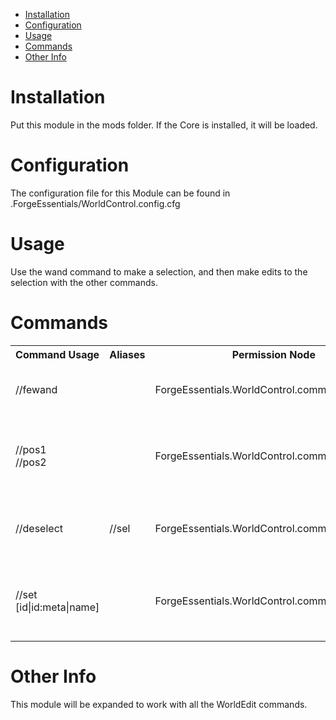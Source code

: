 * [Installation](#install)
* [Configuration](#config)
* [Usage](#use)
* [Commands](#command)
* [Other Info](#other)

# Installation <a name="install"></a>
Put this module in the mods folder. If the Core is installed, it will be loaded.

# Configuration <a name="config"></a>
The configuration file for this Module can be found in .ForgeEssentials/WorldControl.config.cfg

# Usage <a name="use"></a>
Use the wand command to make a selection, and then make edits to the selection with the other commands.

# Commands <a name="command"></a>
<table>
	<tr>
		<th>Command Usage</th>
		<th>Aliases</th>
		<th>Permission Node</th>
		<th>Description</th>
	</tr>
	<tr>
		<td>//fewand</td>
		<td></td>
		<td>ForgeEssentials.WorldControl.commands.fewand</td>
		<td>Allows a player to bind the wand</td>
	</tr>
	<tr>
		<td>//pos1<br/>//pos2</td>
		<td></td>
		<td>ForgeEssentials.WorldControl.commands.pos</td>
		<td>Allows a player to select points by looking or coords</td>
	</tr>
	<tr>
		<td>//deselect</td>
		<td>//sel</td>
		<td>ForgeEssentials.WorldControl.commands.deselect</td>
		<td>Allows a player to deselect the current selection</td>
	</tr>
	<tr>
		<td>//set [id|id:meta|name]</td>
		<td></td>
		<td>ForgeEssentials.WorldControl.commands.set</td>
		<td>Allows a player to set their selection to a given block/td>
	</tr>
</table>


# Other Info <a name="other"></a>
This module will be expanded to work with all the WorldEdit commands.
